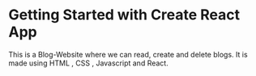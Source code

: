 # Getting Started with Create React App

This is a Blog-Website where we can read, create and delete blogs.
It is made using HTML , CSS , Javascript and React.
